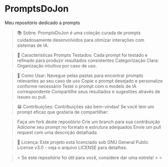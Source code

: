 # **PromptsDoJon**

Meu repositório dedicado a prompts

> 📚 Sobre: PromptsDoJon é uma coleção curada de prompts cuidadosamente desenvolvidos para otimizar interações com sistemas de IA.

> 🌟 Características Prompts Testados: Cada prompt foi testado e refinado para produzir resultados consistentes Categorização Clara: Organização intuitiva por caso de uso.

> 🚀 Como Usar: Navegue pelas pastas para encontrar prompts relevantes ao seu caso de uso Copie o prompt desejado e personalize conforme necessário Teste o prompt com o modelo de IA correspondente Compartilhe seus resultados e sugestões através de issues ou pull.

> 😁 Contribuições:  Contribuições são bem-vindas! Se você tem um prompt eficaz que gostaria de compartilhar:

> Faça um fork deste repositório Crie um branch para sua contribuição Adicione seu prompt no formato e estrutura adequados Envie um pull request com uma descrição detalhada

> 📄 Licença: Este projeto está licenciado sob GNU General Public License v3.0 - veja o arquivo LICENSE para detalhes.

> ⭐ Se este repositório foi útil para você, considere dar uma estrela! > ⭐

